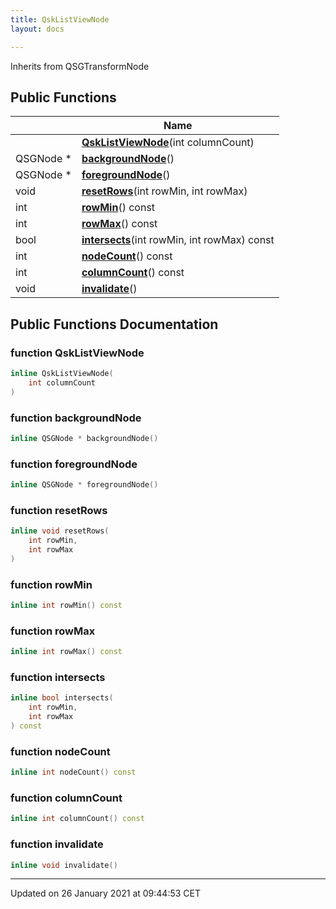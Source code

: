 ```yaml
---
title: QskListViewNode
layout: docs

---
```





Inherits from QSGTransformNode

## Public Functions

|                | Name           |
| -------------- | -------------- |
| | **[QskListViewNode](/docs/classes/class_qsk_list_view_node/#function-qsklistviewnode)**(int columnCount) |
| QSGNode * | **[backgroundNode](/docs/classes/class_qsk_list_view_node/#function-backgroundnode)**() |
| QSGNode * | **[foregroundNode](/docs/classes/class_qsk_list_view_node/#function-foregroundnode)**() |
| void | **[resetRows](/docs/classes/class_qsk_list_view_node/#function-resetrows)**(int rowMin, int rowMax) |
| int | **[rowMin](/docs/classes/class_qsk_list_view_node/#function-rowmin)**() const |
| int | **[rowMax](/docs/classes/class_qsk_list_view_node/#function-rowmax)**() const |
| bool | **[intersects](/docs/classes/class_qsk_list_view_node/#function-intersects)**(int rowMin, int rowMax) const |
| int | **[nodeCount](/docs/classes/class_qsk_list_view_node/#function-nodecount)**() const |
| int | **[columnCount](/docs/classes/class_qsk_list_view_node/#function-columncount)**() const |
| void | **[invalidate](/docs/classes/class_qsk_list_view_node/#function-invalidate)**() |

## Public Functions Documentation

### function QskListViewNode

```cpp
inline QskListViewNode(
    int columnCount
)
```


### function backgroundNode

```cpp
inline QSGNode * backgroundNode()
```


### function foregroundNode

```cpp
inline QSGNode * foregroundNode()
```


### function resetRows

```cpp
inline void resetRows(
    int rowMin,
    int rowMax
)
```


### function rowMin

```cpp
inline int rowMin() const
```


### function rowMax

```cpp
inline int rowMax() const
```


### function intersects

```cpp
inline bool intersects(
    int rowMin,
    int rowMax
) const
```


### function nodeCount

```cpp
inline int nodeCount() const
```


### function columnCount

```cpp
inline int columnCount() const
```


### function invalidate

```cpp
inline void invalidate()
```


-------------------------------

Updated on 26 January 2021 at 09:44:53 CET